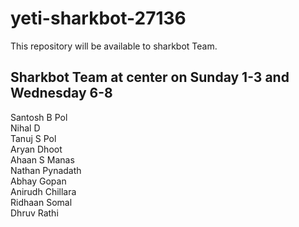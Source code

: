 # yeti-sharkbot-27136
This repository will be available to sharkbot Team.

## Sharkbot Team at center on Sunday 1-3 and Wednesday 6-8
Santosh B Pol <br> 
Nihal D <br>
Tanuj S Pol <br>
Aryan Dhoot <br>
Ahaan S Manas <br>
Nathan Pynadath <br>
Abhay Gopan <br>
Anirudh Chillara <br>
Ridhaan Somal <br>
Dhruv Rathi <br>

